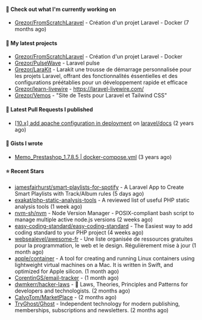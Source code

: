 #### 👷 Check out what I'm currently working on

- [Grezor/FromScratchLaravel](https://github.com/Grezor/FromScratchLaravel) - Création d&#39;un projet Laravel - Docker (7 months ago)

#### 🌱 My latest projects

- [Grezor/FromScratchLaravel](https://github.com/Grezor/FromScratchLaravel) - Création d&#39;un projet Laravel - Docker
- [Grezor/PulseWave](https://github.com/Grezor/PulseWave) - Laravel pulse
- [Grezor/LaraKit](https://github.com/Grezor/LaraKit) - Larakit une trousse de démarrage personnalisée pour les projets Laravel, offrant des fonctionnalités éssentielles et des configurations préétablies pour un développement rapide et efficace
- [Grezor/learn-livewire](https://github.com/Grezor/learn-livewire) - https://laravel-livewire.com/
- [Grezor/Vemos](https://github.com/Grezor/Vemos) - &#34;Site de Tests pour Laravel et Tailwind CSS&#34;

#### 🔨 Latest Pull Requests I published

- [[10.x] add apache configuration in deployment](https://github.com/laravel/docs/pull/9349) on [laravel/docs](https://github.com/laravel/docs) (2 years ago)

#### 📓 Gists I wrote

- [Memo_Prestashop_1.7.8.5 | docker-compose.yml](https://gist.github.com/eb78b378ed9f40780dc077b361ead337) (3 years ago)

#### ⭐ Recent Stars

- [jamesfairhurst/smart-playlists-for-spotify](https://github.com/jamesfairhurst/smart-playlists-for-spotify) - A Laravel App to Create Smart Playlists with Track/Album rules (5 days ago)
- [exakat/php-static-analysis-tools](https://github.com/exakat/php-static-analysis-tools) - A reviewed list of useful PHP static analysis tools (1 week ago)
- [nvm-sh/nvm](https://github.com/nvm-sh/nvm) - Node Version Manager - POSIX-compliant bash script to manage multiple active node.js versions (2 weeks ago)
- [easy-coding-standard/easy-coding-standard](https://github.com/easy-coding-standard/easy-coding-standard) - The Easiest way to add coding standard to your PHP project (4 weeks ago)
- [websealevel/awesome-fr](https://github.com/websealevel/awesome-fr) - Une liste organisée de ressources gratuites pour la programmation, le web et le design. Régulièrement mise à jour (1 month ago)
- [apple/container](https://github.com/apple/container) - A tool for creating and running Linux containers using lightweight virtual machines on a Mac. It is written in Swift, and optimized for Apple silicon.  (1 month ago)
- [CorentinGS/email-tracker](https://github.com/CorentinGS/email-tracker) -  (1 month ago)
- [dwmkerr/hacker-laws](https://github.com/dwmkerr/hacker-laws) - 🧠 Laws, Theories, Principles and Patterns for developers and technologists. (2 months ago)
- [CalvoTom/MarketPlace](https://github.com/CalvoTom/MarketPlace) -  (2 months ago)
- [TryGhost/Ghost](https://github.com/TryGhost/Ghost) - Independent technology for modern publishing, memberships, subscriptions and newsletters. (2 months ago)
